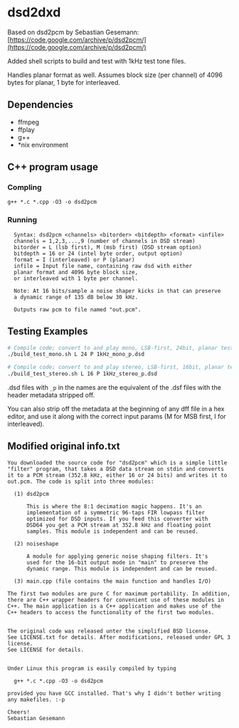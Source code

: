 # dsd2dxd

Based on dsd2pcm by Sebastian Gesemann: [https://code.google.com/archive/p/dsd2pcm/](https://code.google.com/archive/p/dsd2pcm/)

Added shell scripts to build and test with 1kHz test tone files.

Handles planar format as well. Assumes block size (per channel) of 4096 bytes for planar, 1 byte for interleaved.

## Dependencies
- ffmpeg
- ffplay
- g++
- *nix environment

## C++ program usage
### Compling
`g++ *.c *.cpp -O3 -o dsd2pcm`
### Running
```
  Syntax: dsd2pcm <channels> <bitorder> <bitdepth> <format> <infile>
  channels = 1,2,3,...,9 (number of channels in DSD stream)
  bitorder = L (lsb first), M (msb first) (DSD stream option)
  bitdepth = 16 or 24 (intel byte order, output option)
  format = I (interleaved) or P (planar)
  infile = Input file name, containing raw dsd with either 
  planar format and 4096 byte block size,
  or interleaved with 1 byte per channel.

  Note: At 16 bits/sample a noise shaper kicks in that can preserve
  a dynamic range of 135 dB below 30 kHz.

  Outputs raw pcm to file named "out.pcm".
```

## Testing Examples
```bash
# Compile code; convert to and play mono, LSB-first, 24bit, planar test file
./build_test_mono.sh L 24 P 1kHz_mono_p.dsd

# Compile code; convert to and play stereo, LSB-first, 16bit, planar test file
./build_test_stereo.sh L 16 P 1kHz_stereo_p.dsd
```

.dsd files with `_p` in the names are the equivalent of the .dsf files with the header metadata stripped off.

You can also strip off the metadata at the beginning of any dff file in a hex editor, and use it along with the correct input params (M for MSB first, I for interleaved).

## Modified original info.txt
```
You downloaded the source code for "dsd2pcm" which is a simple little
"filter" program, that takes a DSD data stream on stdin and converts
it to a PCM stream (352.8 kHz, either 16 or 24 bits) and writes it to
out.pcm. The code is split into three modules:

  (1) dsd2pcm

      This is where the 8:1 decimation magic happens. It's an
      implementation of a symmetric 96-taps FIR lowpass filter
      optimized for DSD inputs. If you feed this converter with
      DSD64 you get a PCM stream at 352.8 kHz and floating point
      samples. This module is independent and can be reused. 

  (2) noiseshape

      A module for applying generic noise shaping filters. It's
      used for the 16-bit output mode in "main" to preserve the
      dynamic range. This module is independent and can be reused.

  (3) main.cpp (file contains the main function and handles I/O)

The first two modules are pure C for maximum portability. In addition,
there are C++ wrapper headers for convenient use of these modules in
C++. The main application is a C++ application and makes use of the
C++ headers to access the functionality of the first two modules.


The original code was released unter the simplified BSD license.
See LICENSE.txt for details. After modifications, released under GPL 3 license.
See LICENSE for details.


Under Linux this program is easily compiled by typing

  g++ *.c *.cpp -O3 -o dsd2pcm

provided you have GCC installed. That's why I didn't bother writing
any makefiles. :-p

Cheers!
Sebastian Gesemann
```